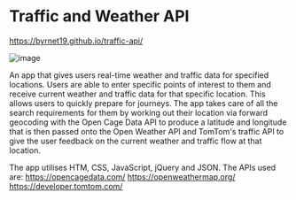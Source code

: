# Traffic and Weather API

https://byrnet19.github.io/traffic-api/



![image](https://user-images.githubusercontent.com/51822198/70877355-057f6c80-1fb5-11ea-9082-9d9c8dbf626c.png)



An app that gives users real-time weather and traffic data for specified locations.
Users are able to enter specific points of interest to them and receive current weather and traffic data for that
specific location. This allows users to quickly prepare for journeys. The app takes care of all the search requirements for them by working out their location via forward geocoding with the Open Cage Data API to produce a latitude and longitude that is then passed onto the Open Weather API and TomTom's traffic API to give the user feedback on the current weather and traffic flow at that location.

The app utilises HTM, CSS, JavaScript, jQuery and JSON. The APIs used are:
https://opencagedata.com/
https://openweathermap.org/
https://developer.tomtom.com/